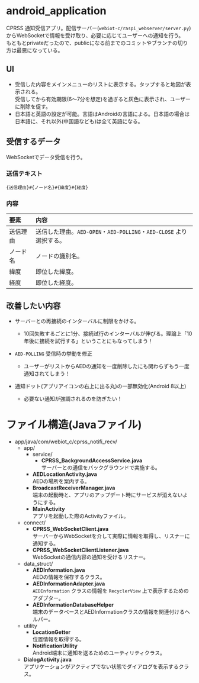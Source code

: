 # android_application
CPRSS 通知受信アプリ。配信サーバー(`webiot-c/raspi_webserver/server.py`)からWebSocketで情報を受け取り、必要に応じてユーザーへの通知を行う。<br>
もともとprivateだったので、publicになる前までのコミットやブランチの切り方は最悪になっている。

## UI
- 受信した内容をメインメニューのリストに表示する。タップすると地図が表示される。<br>
  受信してから有効期限(6～7分を想定)を過ぎると灰色に表示され、ユーザーに削除を促す。
- 日本語と英語の設定が可能。言語はAndroidの言語による。日本語の場合は日本語に、それ以外(中国語なども)は全て英語になる。

## 受信するデータ
WebSocketでデータ受信を行う。<br>

### 送信テキスト
`{送信理由}#{ノード名}#{緯度}#{経度}`<br>

### 内容

|要素|内容|
|:-----|:-----|
|送信理由|送信した理由。`AED-OPEN`・`AED-POLLING`・`AED-CLOSE` より選択する。|
|ノード名|ノードの識別名。|
|緯度|即位した緯度。|
|経度|即位した経度。|

## 改善したい内容
- サーバーとの再接続のインターバルに制限をかける。
  - 10回失敗するごとに1分、接続試行のインターバルが伸びる。理論上「10年後に接続を試行する」ということにもなってしまう！

- `AED-POLLING` 受信時の挙動を修正
  - ユーザーがリストからAEDの通知を一度削除したにも関わらずもう一度通知されてしまう！

- 通知ドット(アプリアイコンの右上に出る丸)の一部無効化(Android 8以上)
  - 必要ない通知が強調されるのを防ぎたい！

# ファイル構造(Javaファイル)
- app/java/com/webiot_c/cprss_notifi_recv/
  - app/
    - service/
      - **CPRSS_BackgroundAccessService.java**<br>
        サーバーとの通信をバックグラウンドで実施する。
    - **AEDLocationActivity.java**<br>
      AEDの場所を案内する。
    - **BroadcastReceiverManager.java**<br>
      端末の起動時と、アプリのアップデート時にサービスが消えないようにする。
    - **MainActivity**<br>
      アプリを起動した際のActivityファイル。
  - connect/
    - **CPRSS_WebSocketClient.java**<br>
      サーバーからWebSocketを介して実際に情報を取得し、リスナーに通知する。
    - **CPRSS_WebSocketClientListener.java**<br>
      WebSocketの通信内容の通知を受けるリスナー。
  - data_struct/
    - **AEDInformation.java**<br>
      AEDの情報を保存するクラス。
    - **AEDInformationAdapter.java**<br>
      `AEDInformation` クラスの情報を `RecyclerView` 上で表示するためのアダプター。
    - **AEDInformationDatabaseHelper**<br>
      端末のデータベースとAEDInformationクラスの情報を関連付けるヘルパー。
  - utility
    - **LocationGetter**<br>
      位置情報を取得する。
    - **NotificationUtility**<br>
      Android端末に通知を送るためのユーティリティクラス。
  - **DialogActivity.java**<br>
    アプリケーションがアクティブでない状態でダイアログを表示するクラス。
